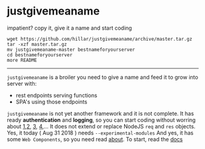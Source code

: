 # justgivemeaname

impatient? copy it, give it a name and start coding

```shell
wget https://github.com/hillar/justgivemeaname/archive/master.tar.gz
tar -xzf master.tar.gz
mv justgivemeaname-master bestnameforyourserver
cd bestnameforyourserver
more README
```

----

`justgivemeaname` is a broiler you need to give a name and feed it to grow into server with: 
* rest endpoints serving functions 
* SPA's using those endpoints

`justgivemeaname` is not yet another framework and it is not complete. It has ready **authentication** and **logging**, so you can start coding without worring about [1](http://pcidsscompliance.net/pci-dss-requirements/how-to-comply-to-requirement-10-of-pci-dss/),[2](https://www.ria.ee/en/iske-en.html), [3](https://www.bsi.bund.de/DE/Themen/ITGrundschutz/itgrundschutz_node.html), [4](https://edps.europa.eu/sites/edp/files/publication/it_governance_management_en.pdf),...
It does not extend or replace NodeJS `req` and `res` objects. 
Yes, it today ( Aug 31 2018 ) needs `--experimental-modules`
And yes, it has some `Web Components`, so you need read [about](https://developer.mozilla.org/en-US/docs/Web/Web_Components).
To start, read the [docs](/dev/docs/README.md)




